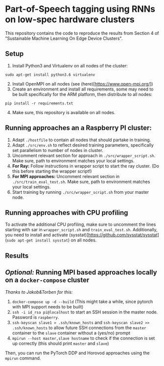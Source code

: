 # Part-of-Speech tagging using RNNs on low-spec hardware clusters

This repository contains the code to reproduce the results from Section 4 of "Sustainable Machine Learning On Edge Device Clusters".

## Setup

1. Install Python3 and Virtualenv on all nodes of the cluster:
```
sudo apt-get install python3.6 virtualenv
```
2. Install OpenMPI on all nodes (see (here)[https://www.open-mpi.org/])
3. Create an environment and install all requirements, some may need to be built specifically for the ARM platform, then distribute to all nodes:
```
pip install -r requirements.txt
```
4. Make sure, this repository is available on all nodes.

## Running approaches an a Raspberry PI cluster:

1. Adapt `./hostfile` to contain all nodes that should partake in training.
2. Adapt `./src/env.sh` to reflect desired training parameters, specifically set parallelism to number of nodes in cluster.
3. Uncomment relevant section for approach in `./src/wrapper_script.sh`. Make sure, path to environment matches your local settings.
4. **For Ray:** Follow instructions in wrapper script to start the ray cluster. (Do this before starting the wrapper script!)
5. **For MPI approaches:** Uncomment relevant section in `./src/train_eval_test.sh`. Make sure, path to environment matches your local settings.
6. Start training by running `./src/wrapper_script.sh` from your master node.

## Running approaches with CPU profiling

To activate the additional CPU profiling, make sure to uncomment the lines starting with sar in `wrapper_script.sh` and `train_eval_test.sh`. Additionally, you need to install and activate (sysstat)[https://github.com/sysstat/sysstat] (`sudo apt-get install sysstat`) on all nodes.

## Results

## *Optional:* Running MPI based approaches locally on a `docker-compose` cluster

*Thanks to Jakob&Torben for this:*

1. `docker-compose up -d --build` (This might take a while, since pytorch with MPI support needs to be built)
2. `ssh -i id_rsa pi@localhost` to start an SSH session in the master node. Password is `raspberry`.
3. `ssh-keyscan slave1 > .ssh/known_hosts` and `ssh-keyscan slave2 >> .ssh/known_hosts` to allow future SSH connections from the `master` container to the `slave` container without a (yes/no) prompt
4. `mpirun --host master,slave hostname` to check if the connection is set up correctly (this should print `master` and `slave`)

Then, you can run the PyTorch DDP and Horovod approaches using the `mpirun` command.
